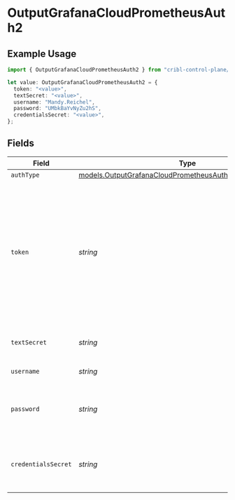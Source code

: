# OutputGrafanaCloudPrometheusAuth2

## Example Usage

```typescript
import { OutputGrafanaCloudPrometheusAuth2 } from "cribl-control-plane/models";

let value: OutputGrafanaCloudPrometheusAuth2 = {
  token: "<value>",
  textSecret: "<value>",
  username: "Mandy.Reichel",
  password: "UMbkBaYvNyZu2hS",
  credentialsSecret: "<value>",
};
```

## Fields

| Field                                                                                                                                                                                                       | Type                                                                                                                                                                                                        | Required                                                                                                                                                                                                    | Description                                                                                                                                                                                                 |
| ----------------------------------------------------------------------------------------------------------------------------------------------------------------------------------------------------------- | ----------------------------------------------------------------------------------------------------------------------------------------------------------------------------------------------------------- | ----------------------------------------------------------------------------------------------------------------------------------------------------------------------------------------------------------- | ----------------------------------------------------------------------------------------------------------------------------------------------------------------------------------------------------------- |
| `authType`                                                                                                                                                                                                  | [models.OutputGrafanaCloudPrometheusAuthAuthenticationType2](../models/outputgrafanacloudprometheusauthauthenticationtype2.md)                                                                              | :heavy_minus_sign:                                                                                                                                                                                          | N/A                                                                                                                                                                                                         |
| `token`                                                                                                                                                                                                     | *string*                                                                                                                                                                                                    | :heavy_minus_sign:                                                                                                                                                                                          | Bearer token to include in the authorization header. In Grafana Cloud, this is generally built by concatenating the username and the API key, separated by a colon. Example: <your-username>:<your-api-key> |
| `textSecret`                                                                                                                                                                                                | *string*                                                                                                                                                                                                    | :heavy_minus_sign:                                                                                                                                                                                          | Select or create a stored text secret                                                                                                                                                                       |
| `username`                                                                                                                                                                                                  | *string*                                                                                                                                                                                                    | :heavy_minus_sign:                                                                                                                                                                                          | Username for authentication                                                                                                                                                                                 |
| `password`                                                                                                                                                                                                  | *string*                                                                                                                                                                                                    | :heavy_minus_sign:                                                                                                                                                                                          | Password (API key in Grafana Cloud domain) for authentication                                                                                                                                               |
| `credentialsSecret`                                                                                                                                                                                         | *string*                                                                                                                                                                                                    | :heavy_minus_sign:                                                                                                                                                                                          | Select or create a secret that references your credentials                                                                                                                                                  |